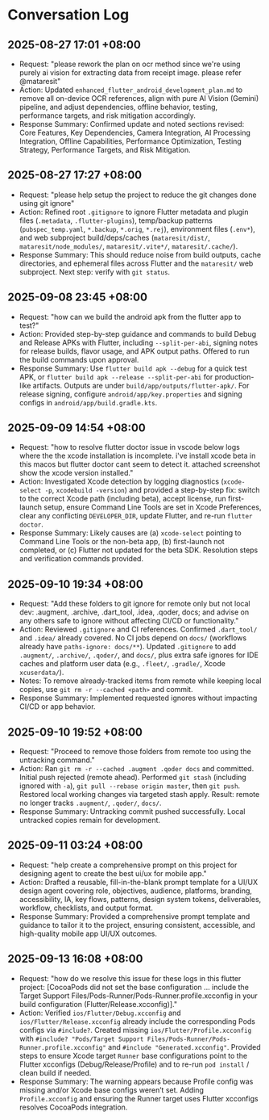 # Conversation Log

## 2025-08-27 17:01 +08:00

- Request: "please rework the plan on ocr method since we're using purely ai vision for extracting data from receipt image. please refer @mataresit"
- Action: Updated `enhanced_flutter_android_development_plan.md` to remove all on-device OCR references, align with pure AI Vision (Gemini) pipeline, and adjust dependencies, offline behavior, testing, performance targets, and risk mitigation accordingly.
- Response Summary: Confirmed update and noted sections revised: Core Features, Key Dependencies, Camera Integration, AI Processing Integration, Offline Capabilities, Performance Optimization, Testing Strategy, Performance Targets, and Risk Mitigation.

## 2025-08-27 17:27 +08:00

- Request: "please help setup the project to reduce the git changes done using git ignore"
- Action: Refined root `.gitignore` to ignore Flutter metadata and plugin files (`.metadata`, `.flutter-plugins`), temp/backup patterns (`pubspec_temp.yaml`, `*.backup`, `*.orig`, `*.rej`), environment files (`.env*`), and web subproject build/deps/caches (`mataresit/dist/`, `mataresit/node_modules/`, `mataresit/.vite*/`, `mataresit/.cache/`).
- Response Summary: This should reduce noise from build outputs, cache directories, and ephemeral files across Flutter and the `mataresit/` web subproject. Next step: verify with `git status`.

## 2025-09-08 23:45 +08:00

- Request: "how can we build the android apk from the flutter app to test?"
- Action: Provided step-by-step guidance and commands to build Debug and Release APKs with Flutter, including `--split-per-abi`, signing notes for release builds, flavor usage, and APK output paths. Offered to run the build commands upon approval.
- Response Summary: Use `flutter build apk --debug` for a quick test APK, or `flutter build apk --release --split-per-abi` for production-like artifacts. Outputs are under `build/app/outputs/flutter-apk/`. For release signing, configure `android/app/key.properties` and signing configs in `android/app/build.gradle.kts`.

## 2025-09-09 14:54 +08:00

- Request: "how to resolve flutter doctor issue in vscode below logs where the the xcode installation is incomplete. i've install xcode beta in this macos but flutter doctor cant seem to detect it. attached screenshot show the xcode version installed."
- Action: Investigated Xcode detection by logging diagnostics (`xcode-select -p`, `xcodebuild -version`) and provided a step-by-step fix: switch to the correct Xcode path (including beta), accept license, run first-launch setup, ensure Command Line Tools are set in Xcode Preferences, clear any conflicting `DEVELOPER_DIR`, update Flutter, and re-run `flutter doctor`.
- Response Summary: Likely causes are (a) `xcode-select` pointing to Command Line Tools or the non-beta app, (b) first-launch not completed, or (c) Flutter not updated for the beta SDK. Resolution steps and verification commands provided.

## 2025-09-10 19:34 +08:00

- Request: "Add these folders to git ignore for remote only but not local dev: .augment, .archive, .dart_tool, .idea, .qoder, docs; and advise on any others safe to ignore without affecting CI/CD or functionality."
- Action: Reviewed `.gitignore` and CI references. Confirmed `.dart_tool/` and `.idea/` already covered. No CI jobs depend on `docs/` (workflows already have `paths-ignore: docs/**`). Updated `.gitignore` to add `.augment/`, `.archive/`, `.qoder/`, and `docs/`, plus extra safe ignores for IDE caches and platform user data (e.g., `.fleet/`, `.gradle/`, Xcode `xcuserdata/`).
- Notes: To remove already-tracked items from remote while keeping local copies, use `git rm -r --cached <path>` and commit.
- Response Summary: Implemented requested ignores without impacting CI/CD or app behavior.

## 2025-09-10 19:52 +08:00

- Request: "Proceed to remove those folders from remote too using the untracking command."
- Action: Ran `git rm -r --cached .augment .qoder docs` and committed. Initial push rejected (remote ahead). Performed `git stash` (including ignored with `-a`), `git pull --rebase origin master`, then `git push`. Restored local working changes via targeted stash apply. Result: remote no longer tracks `.augment/`, `.qoder/`, `docs/`.
- Response Summary: Untracking commit pushed successfully. Local untracked copies remain for development.

## 2025-09-11 03:24 +08:00

- Request: "help create a comprehensive prompt on this project for designing agent to create the best ui/ux for mobile app."
- Action: Drafted a reusable, fill-in-the-blank prompt template for a UI/UX design agent covering role, objectives, audience, platforms, branding, accessibility, IA, key flows, patterns, design system tokens, deliverables, workflow, checklists, and output format.
- Response Summary: Provided a comprehensive prompt template and guidance to tailor it to the project, ensuring consistent, accessible, and high-quality mobile app UI/UX outcomes.

## 2025-09-13 16:08 +08:00

- Request: "how do we resolve this issue for these logs in this flutter project: [CocoaPods did not set the base configuration ... include the Target Support Files/Pods-Runner/Pods-Runner.profile.xcconfig in your build configuration (Flutter/Release.xcconfig)]."
- Action: Verified `ios/Flutter/Debug.xcconfig` and `ios/Flutter/Release.xcconfig` already include the corresponding Pods configs via `#include?`. Created missing `ios/Flutter/Profile.xcconfig` with `#include? "Pods/Target Support Files/Pods-Runner/Pods-Runner.profile.xcconfig"` and `#include "Generated.xcconfig"`. Provided steps to ensure Xcode target `Runner` base configurations point to the Flutter xcconfigs (Debug/Release/Profile) and to re-run `pod install` / clean build if needed.
- Response Summary: The warning appears because Profile config was missing and/or Xcode base configs weren’t set. Adding `Profile.xcconfig` and ensuring the Runner target uses Flutter xcconfigs resolves CocoaPods integration.
